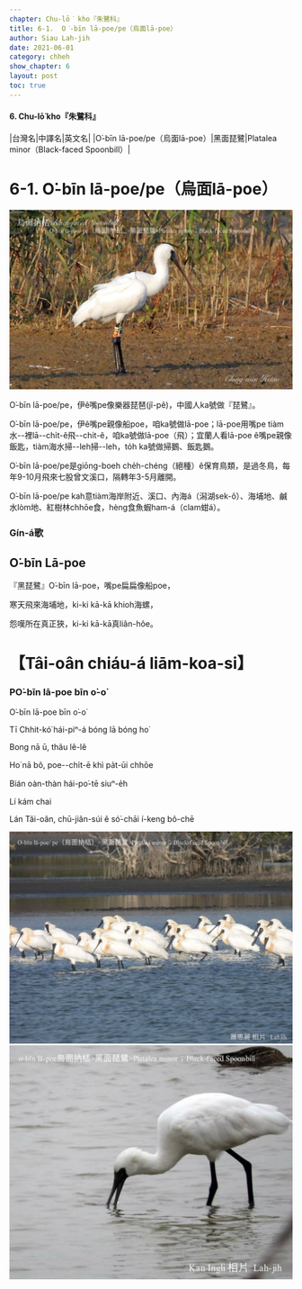 ```yaml
---
chapter: Chu-lō͘ kho『朱鷺科』
title: 6-1.  O͘-bīn lā-poe/pe（烏面lā-poe）
author: Siau Lah-jih
date: 2021-06-01
category: chheh
show_chapter: 6
layout: post
toc: true
---
```


#### 6. Chu-lō͘ kho『朱鷺科』

|台灣名|中譯名|英文名|
|O͘-bīn lā-poe/pe（烏面lā-poe）|黑面琵鷺|Platalea minor（Black-faced Spoonbill）|


# 6-1.  O͘-bīn lā-poe/pe（烏面lā-poe）

![](../too5/06/06-1-1.烏面lā-poe.jpg)


O͘-bīn lā-poe/pe，伊ê嘴pe像樂器琵琶(jî-pê)，中國人ka號做『琵鷺』。

O͘-bīn lā-poe/pe，伊ê嘴pe親像船poe，咱ka號做lā-poe；lā-poe用嘴pe tiàm水--裡lā--chi̍t-ê飛--chi̍t-ê，咱ka號做lā-poe（飛）；宜蘭人看lā-poe ê嘴pe親像飯匙，tiàm海水掃--leh掃--leh，to̍h ka號做掃鵝、飯匙鵝。

O͘-bīn lā-poe/pe是giōng-boeh  che̍h-chéng（絕種）ê保育鳥類，是過冬鳥，每年9-10月飛來七股曾文溪口，隔轉年3-5月離開。

O͘-bīn lā-poe/pe kah意tiàm海岸附近、溪口、內海á（潟湖sek-ô͘）、海埔地、鹹水lòm地、紅樹林chhōe食，hèng食魚蝦ham-á（clam蚶á）。


### Gín-á歌

## **O͘-bīn Lā-poe**

『黑琵鷺』O͘-bīn lā-poe，嘴pe扁扁像船poe，

寒天飛來海埔地，ki-ki kā-kā khioh海螺，

怨嘆所在真正狹，ki-ki kā-kā真liân-hôe。
						

# 【Tâi-oân chiáu-á liām-koa-si】

### **PO͘-bīn lā-poe bīn o͘-o͘**

O͘-bīn lā-poe bīn o͘-o͘

Tī Chhit-kó͘ hái-piⁿ-á bóng lā bóng ho͘

Bong nā ū, thâu lê-lê

Ho͘ nā bô, poe--chi̍t-ē khì pa̍t-ūi chhōe

Bián oàn-thàn hái-po͘-tē siuⁿ-e̍h

Lí kám chai 

Lán Tâi-oân, chū-jiân-súi ê só͘-chāi í-keng bô-chē


![](../too5/06/06-1-2.烏面lā-poe.jpg)
![](../too5/06/06-1-3.烏面lā-poe.jpg)


